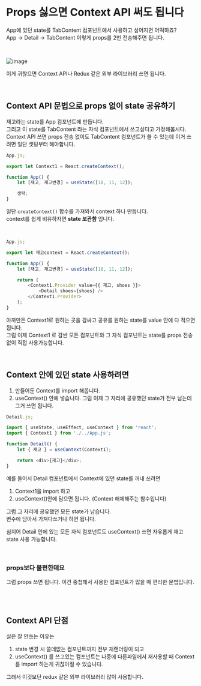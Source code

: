 # Props 싫으면 Context API 써도 됩니다

App에 있던 state를 TabContent 컴포넌트에서 사용하고 싶어지면 어떡하죠? <br>
App -> Detail -> TabContent 이렇게 props를 2번 전송해주면 됩니다.

<br>

![image](https://user-images.githubusercontent.com/87457620/187919542-addc4885-0b72-4bb2-8d51-1a8708449e17.png)

이게 귀찮으면 Context API나 Redux 같은 외부 라이브러리 쓰면 됩니다.

<br>

## Context API 문법으로 props 없이 state 공유하기

재고라는 state를 App 컴포넌트에 만듭니다. <br>
그리고 이 state를 TabContent 라는 자식 컴포넌트에서 쓰고싶다고 가정해봅시다. <br>
Context API 쓰면 props 전송 없이도 TabContent 컴포넌트가 쓸 수 있는데 이거 쓰려면 일단 셋팅부터 해야합니다.

```js
App.js;

export let Context1 = React.createContext();

function App() {
    let [재고, 재고변경] = useState([10, 11, 12]);

    생략;
}
```

일단 `createContext()` 함수를 가져와서 context 하나 만듭니다. <br>
context를 쉽게 비유하자면 **state 보관함** 입니다.

<br>

```js
App.js;

export let 재고context = React.createContext();

function App() {
    let [재고, 재고변경] = useState([10, 11, 12]);

    return (
        <Context1.Provider value={{ 재고, shoes }}>
            <Detail shoes={shoes} />
        </Context1.Provider>
    );
}
```

아까만든 Context1로 원하는 곳을 감싸고 공유를 원하는 state를 value 안에 다 적으면 됩니다. <br>
그럼 이제 Context1 로 감싼 모든 컴포넌트와 그 자식 컴포넌트는 state를 props 전송없이 직접 사용가능합니다.

<br>

## Context 안에 있던 state 사용하려면

1. 만들어둔 Context를 import 해옵니다.
2. useContext() 안에 넣습니다.
   그럼 이제 그 자리에 공유했던 state가 전부 남는데 그거 쓰면 됩니다.

```js
Detail.js;

import { useState, useEffect, useContext } from 'react';
import { Context1 } from './../App.js';

function Detail() {
    let { 재고 } = useContext(Context1);

    return <div>{재고}</div>;
}
```

예를 들어서 Detail 컴포넌트에서 Context에 있던 state를 꺼내 쓰려면

1. Context1을 import 하고
2. useContext()안에 담으면 됩니다. (Context 해체해주는 함수입니다)

그럼 그 자리에 공유했던 모든 state가 남습니다. <br>
변수에 담아서 가져다쓰거나 하면 됩니다.

심지어 Detail 안에 있는 모든 자식 컴포넌트도 useContext() 쓰면 자유롭게 재고 state 사용 가능합니다.

<br>

### props보다 불편한데요

그럼 props 쓰면 됩니다. 이건 중첩해서 사용한 컴포넌트가 많을 때 편리한 문법입니다.

<br><br>

## Context API 단점

실은 잘 안쓰는 이유는

1. state 변경 시 쓸데없는 컴포넌트까지 전부 재랜더링이 되고
2. useContext() 를 쓰고있는 컴포넌트는 나중에 다른파일에서 재사용할 때 Context를 import 하는게 귀찮아질 수 있습니다. <br>

그래서 이것보단 redux 같은 외부 라이브러리 많이 사용합니다.
